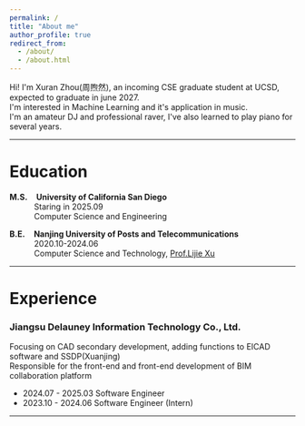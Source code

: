 ```yaml
---
permalink: /
title: "About me"
author_profile: true
redirect_from: 
  - /about/
  - /about.html
---
```



Hi! I'm Xuran Zhou(周煦然), an incoming CSE graduate student at UCSD, expected to graduate in june 2027.  
I'm interested in Machine Learning and it's application in music.  
I'm an amateur DJ and professional raver, I've also learned to play piano for several years.

-----

Education
======
**M.S.**&nbsp;&nbsp;&nbsp;&nbsp;**University of California San Diego**  
&nbsp;&nbsp;&nbsp;&nbsp;&nbsp;&nbsp;&nbsp;&nbsp;&nbsp;&nbsp;&nbsp;Staring in 2025.09  
&nbsp;&nbsp;&nbsp;&nbsp;&nbsp;&nbsp;&nbsp;&nbsp;&nbsp;&nbsp;&nbsp;Computer Science and Engineering

**B.E.**&nbsp;&nbsp;&nbsp;&nbsp;**Nanjing University of Posts and Telecommunications**  
&nbsp;&nbsp;&nbsp;&nbsp;&nbsp;&nbsp;&nbsp;&nbsp;&nbsp;&nbsp;&nbsp;2020.10-2024.06  
&nbsp;&nbsp;&nbsp;&nbsp;&nbsp;&nbsp;&nbsp;&nbsp;&nbsp;&nbsp;&nbsp;Computer Science and Technology, [Prof.Lijie Xu](https://yjs.njupt.edu.cn/dsgl/nocontrol/college/dsfcxq.htm?dsJbxxId=9B9D05C52DB22DCFE050007F01006EFE)

-----

Experience
======
### Jiangsu Delauney Information Technology Co., Ltd.  
Focusing on CAD secondary development, adding functions to EICAD software and SSDP(Xuanjing)   
Responsible for the front-end and front-end development of BIM collaboration platform


- 2024.07 - 2025.03 Software Engineer
- 2023.10 - 2024.06 Software Engineer (Intern)

-----

